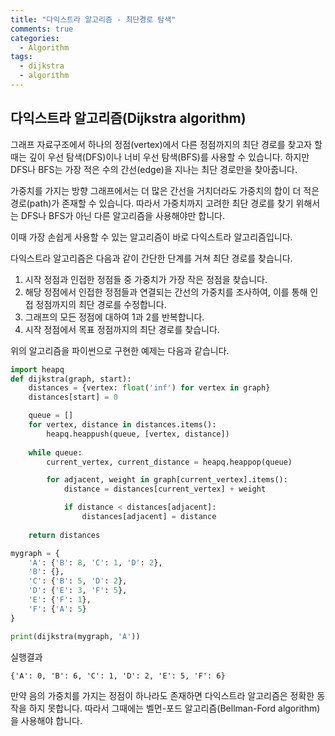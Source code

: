 ```yaml
---
title: "다익스트라 알고리즘 - 최단경로 탐색"
comments: true
categories:
  - Algorithm
tags:
  - dijkstra
  - algorithm
---
```


## 다익스트라 알고리즘(Dijkstra algorithm)

그래프 자료구조에서 하나의 정점(vertex)에서 다른 정점까지의 최단 경로를 찾고자 할 때는 깊이 우선 탐색(DFS)이나 너비 우선 탐색(BFS)를 사용할 수 있습니다. 하지만 DFS나 BFS는 가장 적은 수의 간선(edge)을 지나는 최단 경로만을 찾아줍니다.

가중치를 가지는 방향 그래프에서는 더 많은 간선을 거치더라도 가중치의 합이 더 적은 경로(path)가 존재할 수 있습니다. 따라서 가중치까지 고려한 최단 경로를 찾기 위해서는 DFS나 BFS가 아닌 다른 알고리즘을 사용해야만 합니다.

이때 가장 손쉽게 사용할 수 있는 알고리즘이 바로 다익스트라 알고리즘입니다. 

다익스트라 알고리즘은 다음과 같이 간단한 단계를 거쳐 최단 경로를 찾습니다.

1. 시작 정점과 인접한 정점들 중 가중치가 가장 작은 정점을 찾습니다.
2. 해당 정점에서 인접한 정점들과 연결되는 간선의 가중치를 조사하여, 이를 통해 인접 정점까지의 최단 경로를 수정합니다.
3. 그래프의 모든 정점에 대하여 1과 2를 반복합니다.
4. 시작 정점에서 목표 정점까지의 최단 경로를 찾습니다.

위의 알고리즘을 파이썬으로 구현한 예제는 다음과 같습니다.
```python
import heapq
def dijkstra(graph, start):
    distances = {vertex: float('inf') for vertex in graph}
    distances[start] = 0

    queue = []
    for vertex, distance in distances.items():
        heapq.heappush(queue, [vertex, distance])
    
    while queue:
        current_vertex, current_distance = heapq.heappop(queue)

        for adjacent, weight in graph[current_vertex].items():
            distance = distances[current_vertex] + weight

            if distance < distances[adjacent]:
                distances[adjacent] = distance
    
    return distances

mygraph = {
    'A': {'B': 8, 'C': 1, 'D': 2},
    'B': {},
    'C': {'B': 5, 'D': 2},
    'D': {'E': 3, 'F': 5},
    'E': {'F': 1},
    'F': {'A': 5}
}

print(dijkstra(mygraph, 'A'))
```
실행결과
```
{'A': 0, 'B': 6, 'C': 1, 'D': 2, 'E': 5, 'F': 6}
```

만약 음의 가중치를 가지는 정점이 하나라도 존재하면 다익스트라 알고리즘은 정확한 동작을 하지 못합니다.
따라서 그때에는 벨먼-포드 알고리즘(Bellman-Ford algorithm)을 사용해야 합니다.